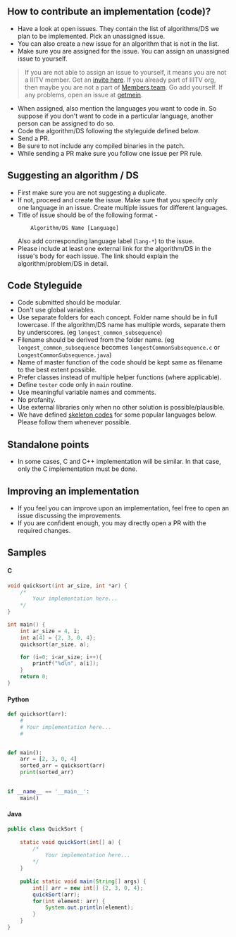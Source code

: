 ## How to contribute an implementation (code)?

* Have a look at open issues. They contain the list of algorithms/DS we plan to be implemented. Pick an unassigned issue.
* You can also create a new issue for an algorithm that is not in the list.
* Make sure you are assigned for the issue. You can assign an unassigned issue to yourself. 

> If you are not able to assign an issue to yourself, it means you are not a IIITV member. Get an [invite here](https://github.com/iiitv/getmein). If you already part of IIITV org, then maybe you are not a part of [Members team](https://github.com/orgs/iiitv/teams/members). Go add yourself. If any problems, open an issue at [getmein](https://github.com/iiitv/getmein).

* When assigned, also mention the languages you want to code in. So suppose if you don't want to code in a particular language, another person can be assigned to do so. 
* Code the algorithm/DS following the styleguide defined below.
* Send a PR. 
* Be sure to not include any compiled binaries in the patch.
* While sending a PR make sure you follow one issue per PR rule.


<a name="sa"></a>

## Suggesting an algorithm / DS

* First make sure you are not suggesting a duplicate.
* If not, proceed and create the issue. Make sure that you specify only one language in an issue. Create multiple issues for different languages.
* Title of issue should be of the following format -
    ```
        Algorithm/DS Name [Language]
    ```
    Also add corresponding language label (`lang-*`) to the issue.
* Please include at least one external link for the algorithm/DS in the issue's body for each issue. The link should explain the algorithm/problem/DS in detail.


<a name="cs"></a>

## Code Styleguide

* Code submitted should be modular. 
* Don't use global variables.
* Use separate folders for each concept. Folder name should be in full lowercase. If the algorithm/DS name has multiple words, separate them by underscores. (eg `longest_common_subsequence`)
* Filename should be derived from the folder name. (eg `longest_common_subsequence` becomes `longestCommonSubsequence.c` or `LongestCommonSubsequence.java`)
* Name of master function of the code should be kept same as filename to the best extent possible.
* Prefer classes instead of multiple helper functions (where applicable).
* Define `tester` code only in `main` routine.
* Use meaningful variable names and comments.
* No profanity.
* Use external libraries only when no other solution is possible/plausible.
* We have defined [skeleton codes](#samples) for some popular languages below. Please follow them whenever possible.


<a name="points"></a>

## Standalone points

* In some cases, C and C++ implementation will be similar. In that case, only the C implementation must be done.


<a name="improving"></a>

## Improving an implementation

* If you feel you can improve upon an implementation, feel free to open an issue discussing the improvements.
* If you are confident enough, you may directly open a PR with the required changes.


<a name="samples"></a>

## Samples

#### C

```c
void quicksort(int ar_size, int *ar) {
    /*
        Your implementation here...
    */
}

int main() {
	int ar_size = 4, i;
	int a[4] = {2, 3, 0, 4};
	quicksort(ar_size, a);

	for (i=0; i<ar_size; i++){
		printf("%d\n", a[i]);
	}
	return 0;
}
```

#### Python
```python
def quicksort(arr):
    #
    # Your implementation here...
    #


def main():
    arr = [2, 3, 0, 4]
    sorted_arr = quicksort(arr)
    print(sorted_arr)

    
if __name__ == '__main__':
    main()
```

#### Java
```java
public class QuickSort {
    
    static void quickSort(int[] a) {
        /*
            Your implementation here...
        */
    }
    
    public static void main(String[] args) {
        int[] arr = new int[] {2, 3, 0, 4};
        quickSort(arr);
        for(int element: arr) {
            System.out.println(element);
        }
    }
}
```
